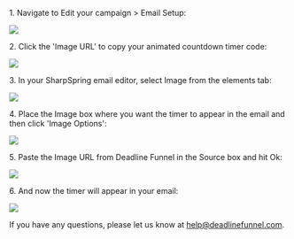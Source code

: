 1\. Navigate to Edit your campaign > Email Setup: 

![](https://s3.amazonaws.com/helpscout.net/docs/assets/53974d6ce4b0c76107b109d1/images/5b69e0af2c7d3a03f89d70ef/file-kNTrJGN0E3.png)

2\. Click the 'Image URL' to copy your animated countdown timer code: 
    

![](https://s3.amazonaws.com/helpscout.net/docs/assets/53974d6ce4b0c76107b109d1/images/5b69e0b90428631d7a89bd17/file-sSlrcN7lph.png)

  
3\. In your SharpSpring email editor, select Image from the elements tab: 
    

![](https://s3.amazonaws.com/helpscout.net/docs/assets/53974d6ce4b0c76107b109d1/images/5b69e2482c7d3a03f89d7100/file-FAFrvo7QzZ.png)

  

4\. Place the Image box where you want the timer to appear in the email and then click 'Image Options': 

![](https://s3.amazonaws.com/helpscout.net/docs/assets/53974d6ce4b0c76107b109d1/images/5b69e2542c7d3a03f89d7102/file-p5qvP7D0rA.png)

5\. Paste the Image URL from Deadline Funnel in the Source box and hit Ok: 

![](https://s3.amazonaws.com/helpscout.net/docs/assets/53974d6ce4b0c76107b109d1/images/5b69e2772c7d3a03f89d7105/file-A2Tkb9vX1x.png)

6\. And now the timer will appear in your email: 
    

![](https://s3.amazonaws.com/helpscout.net/docs/assets/53974d6ce4b0c76107b109d1/images/5b69e29e2c7d3a03f89d710b/file-fr7Zwdja97.png)

If you have any questions, please let us know at
[help@deadlinefunnel.com](mailto:mailto:help@deadlinefunnel.com).

